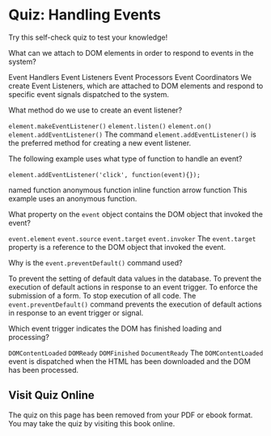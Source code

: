 # Quiz: Handling Events

Try this self-check quiz to test your knowledge!

<quiz name="">
    <question>
        <p>What can we attach to DOM elements in order to respond to events in the system?</p>
        <answer>Event Handlers</answer>
        <answer correct>Event Listeners</answer>
        <answer>Event Processors</answer>
        <answer>Event Coordinators</answer>
        <explanation>We create Event Listeners, which are attached to DOM elements and respond to specific event signals dispatched to the system.</explanation>
    </question>
    <question>
        <p>What method do we use to create an event listener?</p>
        <answer><code>element.makeEventListener()</code></answer>
        <answer><code>element.listen()</code></answer>
        <answer><code>element.on()</code></answer>
        <answer correct><code>element.addEventListener()</code></answer>
        <explanation>The command <code>element.addEventListener()</code> is the preferred method for creating a new event listener.</explanation>
    </question>
    <question>
        <p>The following example uses what type of function to handle an event? <br><br><code>element.addEventListener('click', function(event){});</code></p>
        <answer>named function</answer>
        <answer correct>anonymous function</answer>
        <answer>inline function</answer>
        <answer>arrow function</answer>
        <explanation>This example uses an anonymous function.</explanation>
    </question>
    <question>
        <p>What property on the <code>event</code> object contains the DOM object that invoked the event?</p>
        <answer><code>event.element</code></answer>
        <answer><code>event.source</code></answer>
        <answer correct><code>event.target</code></answer>
        <answer><code>event.invoker</code></answer>
        <explanation>The <code>event.target</code> property is a reference to the DOM object that invoked the event.</explanation>
    </question>
    <question>
        <p>Why is the <code>event.preventDefault()</code> command used?</p>
        <answer>To prevent the setting of default data values in the database.</answer>
        <answer correct>To prevent the execution of default actions in response to an event trigger.</answer>
        <answer>To enforce the submission of a form.</answer>
        <answer>To stop execution of all code.</answer>
        <explanation>The <code>event.preventDefault()</code> command prevents the execution of default actions in response to an event trigger or signal.</explanation>
    </question>
    <question>
        <p>Which event trigger indicates the DOM has finished loading and processing?</p>
        <answer correct><code>DOMContentLoaded</code></answer>
        <answer><code>DOMReady</code></answer>
        <answer><code>DOMFinished</code></answer>
        <answer><code>DocumentReady</code></answer>
        <explanation>The <code>DOMContentLoaded</code> event is dispatched when the HTML has been downloaded and the DOM has been processed.</explanation>
    </question>
</quiz>

<div class="no-quiz">
     <h2>Visit Quiz Online</h2>
     <p> 
         The quiz on this page has been removed from your PDF 
         or ebook format. You may take the quiz by visiting
         this book online.
     </p>
</div>

